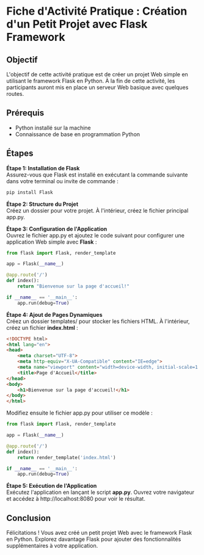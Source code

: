 # Fiche d'Activité Pratique :  Création d'un Petit Projet avec Flask Framework
## Objectif
L'objectif de cette activité pratique est de créer un projet Web simple en utilisant le framework Flask en Python. À la fin de cette activité, les participants auront mis en place un serveur Web basique avec quelques routes.

## Prérequis
* Python installé sur la machine
* Connaissance de base en programmation Python
## Étapes
**Étape 1: Installation de Flask**  
Assurez-vous que Flask est installé en exécutant la commande suivante dans votre terminal ou invite de commande :
```bash
pip install Flask
```
**Étape 2: Structure du Projet**  
Créez un dossier pour votre projet. À l'intérieur, créez le fichier principal app.py.

**Étape 3: Configuration de l'Application**  
Ouvrez le fichier app.py et ajoutez le code suivant pour configurer une application Web simple avec **Flask** :
```python
from flask import Flask, render_template

app = Flask(__name__)

@app.route('/')
def index():
    return "Bienvenue sur la page d'accueil!"

if __name__ == '__main__':
    app.run(debug=True)
```
**Étape 4:  Ajout de Pages Dynamiques**  
Créez un dossier templates/ pour stocker les fichiers HTML. À l'intérieur, créez un fichier **index.html** :
```html
<!DOCTYPE html>
<html lang="en">
<head>
    <meta charset="UTF-8">
    <meta http-equiv="X-UA-Compatible" content="IE=edge">
    <meta name="viewport" content="width=device-width, initial-scale=1.0">
    <title>Page d'Accueil</title>
</head>
<body>
    <h1>Bienvenue sur la page d'accueil!</h1>
</body>
</html>
```
Modifiez ensuite le fichier app.py pour utiliser ce modèle :
```python
from flask import Flask, render_template

app = Flask(__name__)

@app.route('/')
def index():
    return render_template('index.html')

if __name__ == '__main__':
    app.run(debug=True)
```
**Étape 5: Exécution de l'Application**  
Exécutez l'application en lançant le script **app.py**. Ouvrez votre navigateur et accédez à http://localhost:8080 pour voir le résultat.

## Conclusion
Félicitations ! Vous avez créé un petit projet Web avec le framework Flask en Python. Explorez davantage Flask pour ajouter des fonctionnalités supplémentaires à votre application.



